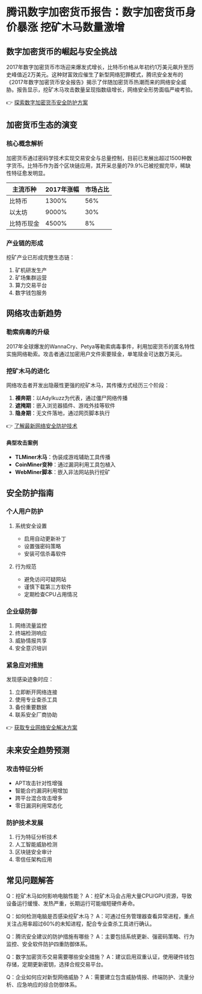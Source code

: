 # 腾讯数字加密货币报告：数字加密货币身价暴涨 挖矿木马数量激增

## 数字加密货币的崛起与安全挑战

2017年数字加密货币市场迎来爆发式增长，比特币价格从年初约1万美元飙升至历史峰值近2万美元。这种财富效应催生了新型网络犯罪模式，腾讯安全发布的《2017年数字加密货币安全报告》揭示了伴随加密货币热潮而来的网络安全威胁。报告显示，挖矿木马攻击数量呈现指数级增长，网络安全形势面临严峻考验。

👉 [探索数字加密货币安全防护方案](https://bit.ly/okx_welcome)

## 加密货币生态的演变

### 核心概念解析
加密货币通过密码学技术实现交易安全与总量控制，目前已发展出超过1500种数字货币。比特币作为首个区块链应用，其开采总量的79.9%已被挖掘完毕，稀缺性特征愈发明显。

| 主流币种 | 2017年涨幅 | 市场占比 |
|---------|------------|----------|
| 比特币   | 1300%      | 56%      |
| 以太坊   | 9000%      | 30%      |
| 比特币现金| 4500%      | 8%       |

### 产业链的形成
挖矿产业已形成完整生态链：
1. 矿机研发生产
2. 矿场集群运营
3. 算力交易平台
4. 数字钱包服务

## 网络攻击新趋势

### 勒索病毒的升级
2017年全球爆发的WannaCry、Petya等勒索病毒事件，利用加密货币的匿名特性实施网络勒索。攻击者通过加密用户文件索要赎金，单笔赎金可达数万美元。

### 挖矿木马的进化
网络攻击者开发出隐蔽性更强的挖矿木马，其传播方式经历三个阶段：
1. **裸奔期**：以Adylkuzz为代表，通过僵尸网络传播
2. **遮掩期**：嵌入浏览器插件、游戏外挂等软件
3. **隐身期**：无文件落地，通过网页脚本执行

👉 [了解最新网络安全防护技术](https://bit.ly/okx_welcome)

#### 典型攻击案例
- **TLMiner木马**：伪装成游戏辅助工具传播
- **CoinMiner变种**：通过漏洞利用工具包植入
- **WebMiner脚本**：嵌入非法网站执行挖矿

## 安全防护指南

### 个人用户防护
1. 系统安全设置
   - 启用自动更新补丁
   - 设置强密码策略
   - 安装可信杀毒软件

2. 行为规范
   - 避免访问可疑网站
   - 谨慎下载第三方软件
   - 定期检查CPU占用情况

### 企业级防御
1. 网络流量监控
2. 终端检测响应
3. 威胁情报共享
4. 安全意识培训

### 紧急应对措施
发现感染迹象时应：
1. 立即断开网络连接
2. 使用专业查杀工具
3. 备份重要数据
4. 联系安全厂商协助

👉 [获取专业网络安全解决方案](https://bit.ly/okx_welcome)

## 未来安全趋势预测

### 攻击特征分析
- APT攻击针对性增强
- 智能合约漏洞利用增加
- 跨平台混合攻击增多
- 零日漏洞利用常态化

### 防护技术发展
1. 行为特征分析技术
2. 人工智能威胁检测
3. 区块链安全审计
4. 零信任架构应用

## 常见问题解答

Q：挖矿木马如何影响电脑性能？
A：挖矿木马会占用大量CPU/GPU资源，导致设备运行缓慢、发热严重，长期运行可能缩短硬件寿命。

Q：如何检测电脑是否感染挖矿木马？
A：可通过任务管理器查看异常进程，重点关注占用率超过60%的未知进程，配合专业查杀工具进行确认。

Q：腾讯安全建议的防护措施有哪些？
A：主要包括系统更新、强密码策略、行为监控、安全软件防护四重防御体系。

Q：数字加密货币交易需要哪些安全措施？
A：建议启用双重认证，使用硬件钱包存储，定期更新密钥，选择合规交易平台。

Q：企业如何应对新型网络威胁？
A：需要建立包含威胁情报、终端防护、流量分析、应急响应的综合防御体系。